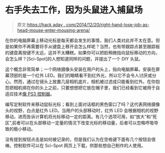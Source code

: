 # 右手失去工作，因为头鼠进入捕鼠场

> 原文:[https://hack aday . com/2014/12/20/right-hand-lose-job-as-head-mouse-enter-mousing-arena/](https://hackaday.com/2014/12/20/right-hand-loses-job-as-head-mouse-enters-mousing-arena/)

在你的电脑屏幕上移动光标是每天都会发生的事情，我们人类对此并不太在意。但是如果你不再需要将手从键盘上移开会怎么样呢？当然，也有带跟踪点甚至跟踪板的键盘离按键不太远，这并不太糟糕。如果你可以把脸稍微指向鼠标移动的方向，会怎么样？[Sci-Spot]的人想知道同样的问题，并提出了一个 DIY 头鼠。

这个概念非常简单；一个网络摄像头安装在用户的头上，指向电脑屏幕。安装在屏幕顶部的是一个红外 LED。我们的眼睛看不到红外光，所以它不会令人讨厌或分心。然而，通过在镜头上放置几层相机底片，相机被过滤成只能看到红外。在你抱怨把相机绑在你的头上之前，只要想想把它放在帽子里，我们已经看到它被用于自适应技术[像 PS3 控制器](http://hackaday.com/2013/07/05/playstation-3-contolled-with-head-movement/)。

编写定制软件来移动鼠标光标；看到上面对话框的黑色窗口了吗？这代表网络摄像头的视野，白点是红外 LED。当用户的头部移动时，红外 LED 会根据相机的视野移动，进而告诉计算机将光标移动一定的距离。有几个选项可用，如“放大”和“死区”,前者可以在头部移动一定量的情况下改变光标的移动量，后者可以忽略呼吸导致的极小移动。

没有提到按钮点击是如何被记录的，但是我们认为在空格键下面有几个按钮会很棒。控制软件可以在 Sci-Spot 网页上下载，供那些想自己制作的人使用。